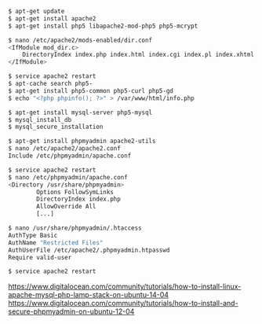 ```sh
$ apt-get update
$ apt-get install apache2
$ apt-get install php5 libapache2-mod-php5 php5-mcrypt

$ nano /etc/apache2/mods-enabled/dir.conf
<IfModule mod_dir.c>
    DirectoryIndex index.php index.html index.cgi index.pl index.xhtml index.htm
</IfModule>

$ service apache2 restart
$ apt-cache search php5-
$ apt-get install php5-common php5-curl php5-gd
$ echo "<?php phpinfo(); ?>" > /var/www/html/info.php

$ apt-get install mysql-server php5-mysql
$ mysql_install_db
$ mysql_secure_installation

$ apt-get install phpmyadmin apache2-utils
$ nano /etc/apache2/apache2.conf
Include /etc/phpmyadmin/apache.conf

$ service apache2 restart
$ nano /etc/phpmyadmin/apache.conf
<Directory /usr/share/phpmyadmin>
        Options FollowSymLinks
        DirectoryIndex index.php
        AllowOverride All
        [...]

$ nano /usr/share/phpmyadmin/.htaccess
AuthType Basic
AuthName "Restricted Files"
AuthUserFile /etc/apache2/.phpmyadmin.htpasswd
Require valid-user

$ service apache2 restart
```

https://www.digitalocean.com/community/tutorials/how-to-install-linux-apache-mysql-php-lamp-stack-on-ubuntu-14-04
https://www.digitalocean.com/community/tutorials/how-to-install-and-secure-phpmyadmin-on-ubuntu-12-04
